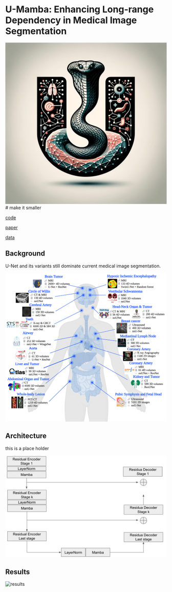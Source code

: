 # U-Mamba: Enhancing Long-range Dependency in Medical Image Segmentation

![logo](U-Mamba-logo.png) # make it smaller

[code](https:tbd)


[paper](https:tbd)

[data](https:tbd)

## Background

U-Net and its variants still dominate current medical image segmentation. 


![challenge](MICCAI23-Challenge.png)



## Architecture

this is a place holder

![net](network.png)

## Results

![results](MR-Abdomen.gif)

